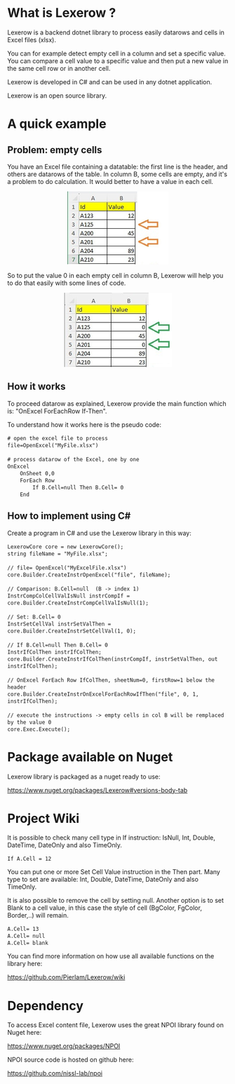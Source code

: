 # What is Lexerow ?
Lexerow is a backend dotnet library to process easily datarows and cells in Excel files (xlsx).

You can for example detect empty cell in a column and set a specific value. 
You can compare a cell value to a specific value and then put a new value in the same cell row or in another cell.

Lexerow is developed in C# and can be used in any dotnet application. 

Lexerow is an open source library.

# A quick example

## Problem: empty cells

You have an Excel file containing a datatable: the first line is the header, and others are datarows of the table.
In column B, some cells are empty, and it's a problem to do calculation. It would better to have a value in each cell.


<p align="center">
    <img src="0-Docs/Readmemd/datarow_cells_empty_2025-04-13.jpg" alt="Some cells are empty">
</p>

So to put the value 0 in each empty cell in column B, Lexerow will help you to do that easily with some lines of code.

<p align="center">
    <img src="0-Docs/Readmemd/datarow_cells_set_zero_2025-04-13.jpg" alt="Cells have now values">
</p>


## How it works

To proceed datarow as explained, Lexerow provide the main function which is: "OnExcel ForEachRow If-Then".

To understand how it works here is the pseudo code:

```
# open the excel file to process
file=OpenExcel("MyFile.xlsx")

# process datarow of the Excel, one by one
OnExcel
	OnSheet 0,0
	ForEach Row
		If B.Cell=null Then B.Cell= 0
	End
```

## How to implement using C# 

Create a program in C# and use the Lexerow library in this way:

```
LexerowCore core = new LexerowCore();
string fileName = "MyFile.xlsx";
   
// file= OpenExcel("MyExcelFile.xlsx")
core.Builder.CreateInstrOpenExcel("file", fileName);
   
// Comparison: B.Cell=null  (B -> index 1)
InstrCompColCellValIsNull instrCompIf = core.Builder.CreateInstrCompCellValIsNull(1);

// Set: B.Cell= 0
InstrSetCellVal instrSetValThen = core.Builder.CreateInstrSetCellVal(1, 0);

// If B.Cell=null Then B.Cell= 0
InstrIfColThen instrIfColThen;
core.Builder.CreateInstrIfColThen(instrCompIf, instrSetValThen, out instrIfColThen);

// OnExcel ForEach Row IfColThen, sheetNum=0, firstRow=1 below the header
core.Builder.CreateInstrOnExcelForEachRowIfThen("file", 0, 1, instrIfColThen);

// execute the instructions -> empty cells in col B will be remplaced by the value 0
core.Exec.Execute();
```

# Package available on Nuget

Lexerow library is packaged as a nuget ready to use:

https://www.nuget.org/packages/Lexerow#versions-body-tab

# Project Wiki

It is possible to check many cell type in If instruction: IsNull, Int, Double, DateTime, DateOnly and also TimeOnly.

```
If A.Cell = 12
```

You can put one or more Set Cell Value instruction in the Then part. 
Many type to set are available: Int, Double, DateTime, DateOnly and also TimeOnly.

It is also possible to remove the cell by setting null. 
Another option is to set Blank to a cell value, in this case the style of cell (BgColor, FgColor, Border,..) will remain.

```
A.Cell= 13
A.Cell= null
A.Cell= blank
```

You can find more information on how use all available functions on the library here:

https://github.com/Pierlam/Lexerow/wiki

# Dependency

To access Excel content file, Lexerow uses the great NPOI library found on Nuget here:

https://www.nuget.org/packages/NPOI

NPOI source code is hosted on github here:

https://github.com/nissl-lab/npoi


